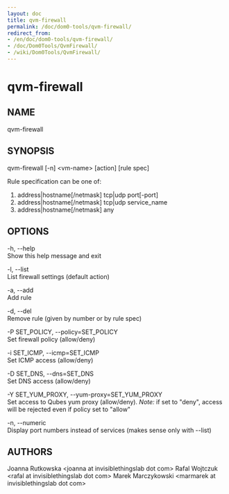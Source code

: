 ```yaml
---
layout: doc
title: qvm-firewall
permalink: /doc/dom0-tools/qvm-firewall/
redirect_from:
- /en/doc/dom0-tools/qvm-firewall/
- /doc/Dom0Tools/QvmFirewall/
- /wiki/Dom0Tools/QvmFirewall/
---
```


qvm-firewall
============

NAME
----

qvm-firewall

SYNOPSIS
--------

qvm-firewall [-n] \<vm-name\> [action] [rule spec]

Rule specification can be one of:  
1.  address|hostname[/netmask] tcp|udp port[-port]
2.  address|hostname[/netmask] tcp|udp service\_name
3.  address|hostname[/netmask] any

OPTIONS
-------

-h, --help  
Show this help message and exit

-l, --list  
List firewall settings (default action)

-a, --add  
Add rule

-d, --del  
Remove rule (given by number or by rule spec)

-P SET\_POLICY, --policy=SET\_POLICY  
Set firewall policy (allow/deny)

-i SET\_ICMP, --icmp=SET\_ICMP  
Set ICMP access (allow/deny)

-D SET\_DNS, --dns=SET\_DNS  
Set DNS access (allow/deny)

-Y SET\_YUM\_PROXY, --yum-proxy=SET\_YUM\_PROXY  
Set access to Qubes yum proxy (allow/deny). *Note:* if set to "deny", access will be rejected even if policy set to "allow"

-n, --numeric  
Display port numbers instead of services (makes sense only with --list)

AUTHORS
-------

Joanna Rutkowska \<joanna at invisiblethingslab dot com\>
Rafal Wojtczuk \<rafal at invisiblethingslab dot com\>
Marek Marczykowski \<marmarek at invisiblethingslab dot com\>
